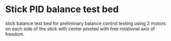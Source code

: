 # Stick PID balance test bed

stick balance test bed for preliminary balance control testing using 2 motors on each side of the stick with center pivoted with free rotational axis of freedom.
